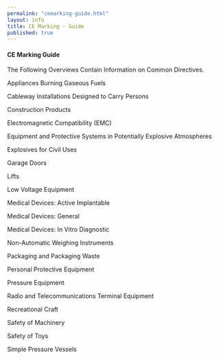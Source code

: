 ```yaml
---
permalink: "cemarking-guide.html"
layout: info
title: CE Marking - Guide
published: true
---
```


<h4>CE Marking Guide</h4>

The Following Overviews Contain Information on Common Directives.

Appliances Burning Gaseous Fuels

Cableway Installations Designed to Carry Persons

Construction Products

Electromagnetic Compatibility (EMC)

Equipment and Protective Systems in Potentially Explosive Atmospheres

Explosives for Civil Uses

Garage Doors

Lifts

Low Voltage Equipment

Medical Devices: Active Implantable

Medical Devices: General

Medical Devices: In Vitro Diagnostic

Non-Automatic Weighing Instruments

Packaging and Packaging Waste

Personal Protective Equipment

Pressure Equipment

Radio and Telecommunications Terminal Equipment

Recreational Craft

Safety of Machinery

Safety of Toys

Simple Pressure Vessels

 
